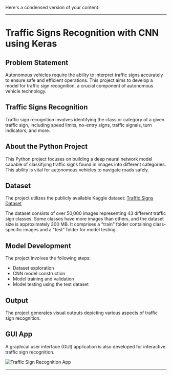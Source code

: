 Here's a condensed version of your content:

---

# Traffic Signs Recognition with CNN using Keras

## Problem Statement

Autonomous vehicles require the ability to interpret traffic signs accurately to ensure safe and efficient operations. This project aims to develop a model for traffic sign recognition, a crucial component of autonomous vehicle technology.

## Traffic Signs Recognition

Traffic sign recognition involves identifying the class or category of a given traffic sign, including speed limits, no-entry signs, traffic signals, turn indicators, and more.

## About the Python Project

This Python project focuses on building a deep neural network model capable of classifying traffic signs found in images into different categories. This ability is vital for autonomous vehicles to navigate roads safely.

## Dataset

The project utilizes the publicly available Kaggle dataset:
[Traffic Signs Dataset](https://www.kaggle.com/meowmeowmeowmeowmeow/gtsrb-german-traffic-sign/code)

The dataset consists of over 50,000 images representing 43 different traffic sign classes. Some classes have more images than others, and the dataset size is approximately 300 MB. It comprises a "train" folder containing class-specific images and a "test" folder for model testing.

## Model Development

The project involves the following steps:
- Dataset exploration
- CNN model construction
- Model training and validation
- Model testing using the test dataset

## Output

The project generates visual outputs depicting various aspects of traffic sign recognition.

## GUI App

A graphical user interface (GUI) application is also developed for interactive traffic sign recognition.

![Traffic Sign Recognition App](https://github.com/deepak2233/Traffic-Signs-Recognition-using-CNN-Keras/blob/main/Support/Traffic%20sign.gif)

---